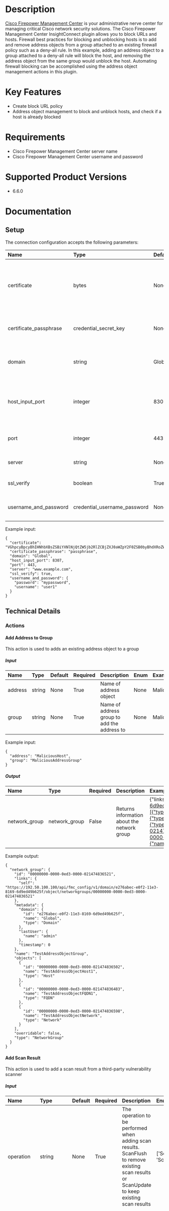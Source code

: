 # Description

[Cisco Firepower Management Center](https://www.cisco.com/c/en/us/products/security/firepower-management-center/index.html) is your administrative nerve center for managing critical Cisco network security solutions.
The Cisco Firepower Management Center InsightConnect plugin allows you to block URLs and hosts. Firewall best practices for blocking and unblocking hosts is to add and remove address objects from a group attached to an existing firewall policy such as a deny-all rule.
In this example, adding an address object to a group attached to a deny-all rule will block the host, and removing the address object from the same group would unblock the host. Automating firewall blocking can be accomplished using the address object management actions in this plugin.

# Key Features

* Create block URL policy
* Address object management to block and unblock hosts, and check if a host is already blocked

# Requirements

* Cisco Firepower Management Center server name
* Cisco Firepower Management Center username and password

# Supported Product Versions
  
* 6.6.0

# Documentation

## Setup
  
The connection configuration accepts the following parameters:  

|Name|Type|Default|Required|Description|Enum|Example|
| :--- | :--- | :--- | :--- | :--- | :--- | :--- |
|certificate|bytes|None|True|Base64-encoded certificate in PKCS12 format to authenticate with the host input API|None|VGhpcyBpcyBhIHNhbXBsZSBiYXNlNjQtZW5jb2RlZCBjZXJ0aWZpY2F0ZSB0byBhdXRoZW50aWNhdGUgd2l0aCB0aGUgaG9zdCBpbnB1dCBBUEku|
|certificate_passphrase|credential_secret_key|None|True|The passphrase to access the certificate|None|passphrase|
|domain|string|Global|False|Cisco FirePower Management Center Domain|None|Global|
|host_input_port|integer|8307|False|The port number for the provided host used in the Host Input API calls|None|8307|
|port|integer|443|False|The port number for provided host|None|443|
|server|string|None|False|Enter the address for the server|None|www.example.com|
|ssl_verify|boolean|True|False|Validate TLS / SSL certificate|None|True|
|username_and_password|credential_username_password|None|True|Cisco username and password|None|{"username":"user1", "password":"mypassword"}|
  
Example input:

```
{
  "certificate": "VGhpcyBpcyBhIHNhbXBsZSBiYXNlNjQtZW5jb2RlZCBjZXJ0aWZpY2F0ZSB0byBhdXRoZW50aWNhdGUgd2l0aCB0aGUgaG9zdCBpbnB1dCBBUEku",
  "certificate_passphrase": "passphrase",
  "domain": "Global",
  "host_input_port": 8307,
  "port": 443,
  "server": "www.example.com",
  "ssl_verify": true,
  "username_and_password": {
    "password": "mypassword",
    "username": "user1"
  }
}
```

## Technical Details

### Actions


#### Add Address to Group
  
This action is used to adds an existing address object to a group

##### Input

|Name|Type|Default|Required|Description|Enum|Example|
| :--- | :--- | :--- | :--- | :--- | :--- | :--- |
|address|string|None|True|Name of address object|None|MaliciousHost|
|group|string|None|True|Name of address group to add the address to|None|MaliciousAddressGroup|
  
Example input:

```
{
  "address": "MaliciousHost",
  "group": "MaliciousAddressGroup"
}
```

##### Output

|Name|Type|Required|Description|Example|
| :--- | :--- | :--- | :--- | :--- |
|network_group|network_group|False|Returns information about the network group|{"links":{"self":"https://192.50.100.100/api/fmc_config/v1/domain/e276abec-e0f2-11e3-8169-6d9ed49b625f/object/networkgroups/00000000-0000-0ed3-0000-021474836521"},"objects":[{"type":"Host","id":"00000000-0000-0ed3-0000-021474836502","name":"TestAddressObjectHost1"},{"type":"FQDN","id":"00000000-0000-0ed3-0000-021474836483","name":"TestAddressObjectFQDN1"},{"type":"Network","id":"00000000-0000-0ed3-0000-021474836598","name":"TestAddressObjectNetwork"}],"type":"NetworkGroup","overridable":false,"id":"00000000-0000-0ed3-0000-021474836521","name":"TestAddressObjectGroup","metadata":{"timestamp":0,"lastUser":{"name":"admin"},"domain":{"name":"Global","id":"e276abec-e0f2-11e3-8169-6d9ed49b625f","type":"Domain"}}}|
  
Example output:

```
{
  "network_group": {
    "id": "00000000-0000-0ed3-0000-021474836521",
    "links": {
      "self": "https://192.50.100.100/api/fmc_config/v1/domain/e276abec-e0f2-11e3-8169-6d9ed49b625f/object/networkgroups/00000000-0000-0ed3-0000-021474836521"
    },
    "metadata": {
      "domain": {
        "id": "e276abec-e0f2-11e3-8169-6d9ed49b625f",
        "name": "Global",
        "type": "Domain"
      },
      "lastUser": {
        "name": "admin"
      },
      "timestamp": 0
    },
    "name": "TestAddressObjectGroup",
    "objects": [
      {
        "id": "00000000-0000-0ed3-0000-021474836502",
        "name": "TestAddressObjectHost1",
        "type": "Host"
      },
      {
        "id": "00000000-0000-0ed3-0000-021474836483",
        "name": "TestAddressObjectFQDN1",
        "type": "FQDN"
      },
      {
        "id": "00000000-0000-0ed3-0000-021474836598",
        "name": "TestAddressObjectNetwork",
        "type": "Network"
      }
    ],
    "overridable": false,
    "type": "NetworkGroup"
  }
}
```

#### Add Scan Result
  
This action is used to add a scan result from a third-party vulnerability scanner

##### Input

|Name|Type|Default|Required|Description|Enum|Example|
| :--- | :--- | :--- | :--- | :--- | :--- | :--- |
|operation|string|None|True|The operation to be performed when adding scan results. ScanFlush to remove existing scan results or ScanUpdate to keep existing scan results|['ScanUpdate', 'ScanFlush']|ScanUpdate|
|scan_result|scan_result|None|False|The host scan result to be added|None|{"host": {"ip_address": "0.0.0.164", "operating_system": {"name": "Ubuntu", "vendor": "Canonical", "version": "16.04"}}, "scan_result_details": {"description": "Example description", "protocol_id": "6", "scanner_id": "ProductZImport", "source_id": "ProductZ", "vulnerability_id": "943387", "vulnerability_title": "Virus Wire 0"}}|
  
Example input:

```
{
  "operation": "ScanUpdate",
  "scan_result": {
    "host": {
      "ip_address": "0.0.0.164",
      "operating_system": {
        "name": "Ubuntu",
        "vendor": "Canonical",
        "version": "16.04"
      }
    },
    "scan_result_details": {
      "description": "Example description",
      "protocol_id": "6",
      "scanner_id": "ProductZImport",
      "source_id": "ProductZ",
      "vulnerability_id": "943387",
      "vulnerability_title": "Virus Wire 0"
    }
  }
}
```

##### Output

|Name|Type|Required|Description|Example|
| :--- | :--- | :--- | :--- | :--- |
|commands_processed|number|True|Number of commands processed|4|
|errors|number|True|Number of errors|0|
  
Example output:

```
{
  "commands_processed": 4,
  "errors": 0
}
```

#### Block URL Policy
  
This action is used to create a new block URL policy

##### Input

|Name|Type|Default|Required|Description|Enum|Example|
| :--- | :--- | :--- | :--- | :--- | :--- | :--- |
|access_policy|string|None|True|Name for the access policy to be created|None|Example Access Policy|
|rule_name|string|None|True|Name for the access rule to be created|None|Example Access Rule|
|url_objects|[]url_object|None|True|URL objects to block|None|[{'name': 'example_url', 'url': 'https://example.com'}]|
  
Example input:

```
{
  "access_policy": "Example Access Policy",
  "rule_name": "Example Access Rule",
  "url_objects": "[{'name': 'example_url', 'url': 'https://example.com'}]"
}
```

##### Output

|Name|Type|Required|Description|Example|
| :--- | :--- | :--- | :--- | :--- |
|success|boolean|True|Success|True|
  
Example output:

```
{
  "success": true
}
```

#### Bulk Add Scan Result
  
This action is used to add scan results from a third-party vulnerability scanner

##### Input

|Name|Type|Default|Required|Description|Enum|Example|
| :--- | :--- | :--- | :--- | :--- | :--- | :--- |
|operation|string|None|True|The operation to be performed when adding scan results. ScanFlush to remove existing scan results or ScanUpdate to keep existing scan results|['ScanUpdate', 'ScanFlush']|ScanUpdate|
|scan_results|[]scan_result|None|False|Host scan results to be added|None|[{"host": {"ip_address": "0.0.0.164", "operating_system": {"name": "Ubuntu", "vendor": "Canonical", "version": "16.04"}}, "scan_result_details": {"description": "Example description", "protocol_id": "6", "scanner_id": "ProductZImport", "source_id": "ProductZ", "vulnerability_id": "943387", "vulnerability_title": "Virus Wire 0"}}]|
  
Example input:

```
{
  "operation": "ScanUpdate",
  "scan_results": [
    {
      "host": {
        "ip_address": "0.0.0.164",
        "operating_system": {
          "name": "Ubuntu",
          "vendor": "Canonical",
          "version": "16.04"
        }
      },
      "scan_result_details": {
        "description": "Example description",
        "protocol_id": "6",
        "scanner_id": "ProductZImport",
        "source_id": "ProductZ",
        "vulnerability_id": "943387",
        "vulnerability_title": "Virus Wire 0"
      }
    }
  ]
}
```

##### Output

|Name|Type|Required|Description|Example|
| :--- | :--- | :--- | :--- | :--- |
|commands_processed|number|True|Number of commands processed|4|
|errors|number|True|Number of errors|0|
  
Example output:

```
{
  "commands_processed": 4,
  "errors": 0
}
```

#### Check if Address in Group
  
This action is used to checks if provided Address Object name or host exists in the Address Group

##### Input

|Name|Type|Default|Required|Description|Enum|Example|
| :--- | :--- | :--- | :--- | :--- | :--- | :--- |
|address|string|None|True|Address Object name, or IP, CIDR, or domain name when Enable Search is on|None|MaliciousHost|
|enable_search|boolean|False|False|When enabled, the Address input will accept an IP, CIDR, or domain name to search across the available Address Objects in the system. This is useful when you don't know the Address Object by its name|None|False|
|group|string|None|True|Name of address group to check|None|MaliciousAddressGroup|
  
Example input:

```
{
  "address": "MaliciousHost",
  "enable_search": false,
  "group": "MaliciousAddressGroup"
}
```

##### Output

|Name|Type|Required|Description|Example|
| :--- | :--- | :--- | :--- | :--- |
|address_objects|[]address_object|False|List of found address objects|{"description":" ","dnsResolution":"IPV4_AND_IPV6","id":"00000000-0000-0ed3-0000-021474836483","links":{"parent":"https://192.50.100.100/api/fmc_config/v1/domain/e276abec-e0f2-11e3-8169-6d9ed49b625f/object/networkaddresses","self":"https://192.50.100.100/api/fmc_config/v1/domain/e276abec-e0f2-11e3-8169-6d9ed49b625f/object/fqdns/00000000-0000-0ed3-0000-021474836483"},"metadata":{"domain":{"id":"e276abec-e0f2-11e3-8169-6d9ed49b625f","name":"Global","type":"Domain"},"lastUser":{"name":"admin"},"parentType":"NetworkAddress","timestamp":1600277332623},"name":"TestAddressObjectFQDN1","overridable":false,"type":"FQDN","value":"example.com"}|
|found|boolean|True|Was address found in group|True|
|literal_objects|[]literal_object|False|List of found literals|[{"type":"FQDN","value":"example.com"}]|
  
Example output:

```
{
  "address_objects": {
    "description": " ",
    "dnsResolution": "IPV4_AND_IPV6",
    "id": "00000000-0000-0ed3-0000-021474836483",
    "links": {
      "parent": "https://192.50.100.100/api/fmc_config/v1/domain/e276abec-e0f2-11e3-8169-6d9ed49b625f/object/networkaddresses",
      "self": "https://192.50.100.100/api/fmc_config/v1/domain/e276abec-e0f2-11e3-8169-6d9ed49b625f/object/fqdns/00000000-0000-0ed3-0000-021474836483"
    },
    "metadata": {
      "domain": {
        "id": "e276abec-e0f2-11e3-8169-6d9ed49b625f",
        "name": "Global",
        "type": "Domain"
      },
      "lastUser": {
        "name": "admin"
      },
      "parentType": "NetworkAddress",
      "timestamp": 1600277332623
    },
    "name": "TestAddressObjectFQDN1",
    "overridable": false,
    "type": "FQDN",
    "value": "example.com"
  },
  "found": true,
  "literal_objects": [
    {
      "type": "FQDN",
      "value": "example.com"
    }
  ]
}
```

#### Create Address Object
  
This action is used to creates a new address object

##### Input

|Name|Type|Default|Required|Description|Enum|Example|
| :--- | :--- | :--- | :--- | :--- | :--- | :--- |
|address|string|None|True|IP address, CIDR IP address, or domain name to assign to the Address Object|None|example.com|
|address_object|string|None|False|Name of the address object, defaults to the value address in the address field if no name is given|None|MaliciousHost|
|skip_private_address|boolean|None|True|If set to true, any addresses that are defined in the RFC1918 space will not be blocked. e.g. 10/8, 172.16/12, 192.168/16|None|True|
|whitelist|[]string|None|False|This list contains a set of hosts that should not be blocked. This can include IP addresses, CIDR IP addresses, and domains|None|["198.51.100.100", "192.0.2.0/24", "example.com"]|
  
Example input:

```
{
  "address": "example.com",
  "address_object": "MaliciousHost",
  "skip_private_address": true,
  "whitelist": [
    "198.51.100.100",
    "192.0.2.0/24",
    "example.com"
  ]
}
```

##### Output

|Name|Type|Required|Description|Example|
| :--- | :--- | :--- | :--- | :--- |
|address_object|address_object|False|Returns information about the newly created address object|{"dnsResolution":"IPV4_AND_IPV6","id":"00000000-0000-0ed3-0000-012884905524","links":{"parent":"https://192.50.100.100/api/fmc_config/v1/domain/e276abec-e0f2-11e3-8169-6d9ed49b625f/object/networkaddresses","self":"https://192.50.100.100/api/fmc_config/v1/domain/e276abec-e0f2-11e3-8169-6d9ed49b625f/object/fqdns/00000000-0000-0ed3-0000-012884905524"},"metadata":{"domain":{"id":"e276abec-e0f2-11e3-8169-6d9ed49b625f","name":"Global","type":"Domain"},"lastUser":{"name":"admin"},"parentType":"NetworkAddress","timestamp":0},"name":"Example Object Created from InsightConnect","overridable":false,"type":"FQDN","value":"example.com"}|
  
Example output:

```
{
  "address_object": {
    "dnsResolution": "IPV4_AND_IPV6",
    "id": "00000000-0000-0ed3-0000-012884905524",
    "links": {
      "parent": "https://192.50.100.100/api/fmc_config/v1/domain/e276abec-e0f2-11e3-8169-6d9ed49b625f/object/networkaddresses",
      "self": "https://192.50.100.100/api/fmc_config/v1/domain/e276abec-e0f2-11e3-8169-6d9ed49b625f/object/fqdns/00000000-0000-0ed3-0000-012884905524"
    },
    "metadata": {
      "domain": {
        "id": "e276abec-e0f2-11e3-8169-6d9ed49b625f",
        "name": "Global",
        "type": "Domain"
      },
      "lastUser": {
        "name": "admin"
      },
      "parentType": "NetworkAddress",
      "timestamp": 0
    },
    "name": "Example Object Created from InsightConnect",
    "overridable": false,
    "type": "FQDN",
    "value": "example.com"
  }
}
```

#### Delete Address Object
  
This action is used to deletes an address object

##### Input

|Name|Type|Default|Required|Description|Enum|Example|
| :--- | :--- | :--- | :--- | :--- | :--- | :--- |
|address_object|string|None|True|Name of the address object to delete|None|MaliciousHost|
  
Example input:

```
{
  "address_object": "MaliciousHost"
}
```

##### Output

|Name|Type|Required|Description|Example|
| :--- | :--- | :--- | :--- | :--- |
|address_object|address_object|False|Returns information about the deleted address object|{"dnsResolution":"IPV4_AND_IPV6","id":"00000000-0000-0ed3-0000-012884905524","links":{"parent":"https://192.50.100.100/api/fmc_config/v1/domain/e276abec-e0f2-11e3-8169-6d9ed49b625f/object/networkaddresses","self":"https://192.50.100.100/api/fmc_config/v1/domain/e276abec-e0f2-11e3-8169-6d9ed49b625f/object/fqdns/00000000-0000-0ed3-0000-012884905524"},"metadata":{"domain":{"id":"e276abec-e0f2-11e3-8169-6d9ed49b625f","name":"Global","type":"Domain"},"lastUser":{"name":"admin"},"parentType":"NetworkAddress","timestamp":0},"name":"Example Object Created from InsightConnect","overridable":false,"type":"FQDN","value":"example.com"}|
  
Example output:

```
{
  "address_object": {
    "dnsResolution": "IPV4_AND_IPV6",
    "id": "00000000-0000-0ed3-0000-012884905524",
    "links": {
      "parent": "https://192.50.100.100/api/fmc_config/v1/domain/e276abec-e0f2-11e3-8169-6d9ed49b625f/object/networkaddresses",
      "self": "https://192.50.100.100/api/fmc_config/v1/domain/e276abec-e0f2-11e3-8169-6d9ed49b625f/object/fqdns/00000000-0000-0ed3-0000-012884905524"
    },
    "metadata": {
      "domain": {
        "id": "e276abec-e0f2-11e3-8169-6d9ed49b625f",
        "name": "Global",
        "type": "Domain"
      },
      "lastUser": {
        "name": "admin"
      },
      "parentType": "NetworkAddress",
      "timestamp": 0
    },
    "name": "Example Object Created from InsightConnect",
    "overridable": false,
    "type": "FQDN",
    "value": "example.com"
  }
}
```

#### Remove Address from Group
  
This action is used to removes an address from a group

##### Input

|Name|Type|Default|Required|Description|Enum|Example|
| :--- | :--- | :--- | :--- | :--- | :--- | :--- |
|address|string|None|True|The address object name, hostname, an IP address or subnet address expressed in CIDR notation to remove from group|None|MaliciousHost|
|group|string|None|True|Name of the group to remove the address from|None|MaliciousAddressGroup|
  
Example input:

```
{
  "address": "MaliciousHost",
  "group": "MaliciousAddressGroup"
}
```

##### Output

|Name|Type|Required|Description|Example|
| :--- | :--- | :--- | :--- | :--- |
|network_group|network_group|False|Returns information about the network group|{"links":{"self":"https://192.50.100.100/api/fmc_config/v1/domain/e276abec-e0f2-11e3-8169-6d9ed49b625f/object/networkgroups/00000000-0000-0ed3-0000-021474836521"},"objects":[{"type":"Host","id":"00000000-0000-0ed3-0000-021474836502","name":"TestAddressObjectHost1"},{"type":"FQDN","id":"00000000-0000-0ed3-0000-021474836483","name":"TestAddressObjectFQDN1"},{"type":"Network","id":"00000000-0000-0ed3-0000-021474836598","name":"TestAddressObjectNetwork"}],"type":"NetworkGroup","overridable":false,"id":"00000000-0000-0ed3-0000-021474836521","name":"TestAddressObjectGroup","metadata":{"timestamp":0,"lastUser":{"name":"admin"},"domain":{"name":"Global","id":"e276abec-e0f2-11e3-8169-6d9ed49b625f","type":"Domain"}}}|
  
Example output:

```
{
  "network_group": {
    "id": "00000000-0000-0ed3-0000-021474836521",
    "links": {
      "self": "https://192.50.100.100/api/fmc_config/v1/domain/e276abec-e0f2-11e3-8169-6d9ed49b625f/object/networkgroups/00000000-0000-0ed3-0000-021474836521"
    },
    "metadata": {
      "domain": {
        "id": "e276abec-e0f2-11e3-8169-6d9ed49b625f",
        "name": "Global",
        "type": "Domain"
      },
      "lastUser": {
        "name": "admin"
      },
      "timestamp": 0
    },
    "name": "TestAddressObjectGroup",
    "objects": [
      {
        "id": "00000000-0000-0ed3-0000-021474836502",
        "name": "TestAddressObjectHost1",
        "type": "Host"
      },
      {
        "id": "00000000-0000-0ed3-0000-021474836483",
        "name": "TestAddressObjectFQDN1",
        "type": "FQDN"
      },
      {
        "id": "00000000-0000-0ed3-0000-021474836598",
        "name": "TestAddressObjectNetwork",
        "type": "Network"
      }
    ],
    "overridable": false,
    "type": "NetworkGroup"
  }
}
```
### Triggers
  
*This plugin does not contain any triggers.*
### Tasks
  
*This plugin does not contain any tasks.*

### Custom Types
  
**os**

|Name|Type|Default|Required|Description|Example|
| :--- | :--- | :--- | :--- | :--- | :--- |
|Name|string|None|False|Name|None|
|Vendor|string|None|False|Vendor|None|
|Version|string|None|False|Version|None|
  
**host**

|Name|Type|Default|Required|Description|Example|
| :--- | :--- | :--- | :--- | :--- | :--- |
|IP Address|string|None|True|IP address|None|
|Host Operating System|os|None|False|Host operating system|None|
  
**result_details**

|Name|Type|Default|Required|Description|Example|
| :--- | :--- | :--- | :--- | :--- | :--- |
|Bugtraq IDs|[]string|None|False|The identification numbers associated with the vulnerability in the Bugtraq database (http://www.securityfocus.com/bid)|None|
|CVE IDs|[]string|None|False|The identification number associated with the vulnerability in MITRE's Common Vulnerabilities and Exposures (CVE) database (http://www.cve.mitre.org/)|None|
|Description|string|None|False|Description|None|
|Port|string|None|False|Port|None|
|Protocol ID|string|None|False|Protocol ID|None|
|Scanner ID|string|None|True|Scanner ID for the scanner that obtained the scan results|None|
|Source ID|string|None|True|Application or source ID|None|
|Vulnerability ID|string|None|True|Vulnerability ID|None|
|Vulnerability Title|string|None|True|Title of the vulnerability|None|
  
**scan_result**

|Name|Type|Default|Required|Description|Example|
| :--- | :--- | :--- | :--- | :--- | :--- |
|Host|host|None|False|Add an untracked host to the network map|None|
|Scan Result Details|result_details|None|False|Scan result for the host|None|
  
**url_object**

|Name|Type|Default|Required|Description|Example|
| :--- | :--- | :--- | :--- | :--- | :--- |
|Name|string|None|True|Name of URL object|None|
|URL|string|None|True|URL to block (max 400 chars)|None|
  
**links**

|Name|Type|Default|Required|Description|Example|
| :--- | :--- | :--- | :--- | :--- | :--- |
|Parent|string|None|False|Full resource URL path to reference the parent (if any) for this resource|None|
|Self|string|None|False|Full resource URL path to reference this particular resource|None|
  
**metadata_user**

|Name|Type|Default|Required|Description|Example|
| :--- | :--- | :--- | :--- | :--- | :--- |
|ID|string|None|False|The unique UUID of the user|None|
|Links|links|None|False|This defines the self referencing links for the given resource|None|
|Name|string|None|False|Name of the user|None|
|Type|string|None|False|The user type|None|
  
**domain**

|Name|Type|Default|Required|Description|Example|
| :--- | :--- | :--- | :--- | :--- | :--- |
|ID|string|None|False|Unique UUID of this domain|None|
|Links|links|None|False|This defines the self referencing links for the given resource|None|
|Name|string|None|False|Name of the domain|None|
|Type|string|None|False|Domain type definition|None|
  
**read_only**

|Name|Type|Default|Required|Description|Example|
| :--- | :--- | :--- | :--- | :--- | :--- |
|Reason|string|None|False|Reason the resource is read only - SYSTEM (if it is system defined), RBAC (if user RBAC permissions make it read only) or DOMAIN (if resource is read only in current domain)|None|
|State|boolean|None|False|True if this resource is read only and false otherwise|None|
  
**metadata**

|Name|Type|Default|Required|Description|Example|
| :--- | :--- | :--- | :--- | :--- | :--- |
|Domain|domain|None|False|The details about the domain|None|
|IP Type|string|None|False|IP type|None|
|Last User|metadata_user|None|False|This object defines details about the user|None|
|Parent Type|string|None|False|Parent type|None|
|Read Only|read_only|None|False|Defines the read only conditions if the referenced resource is read only|None|
|Timestamp|integer|None|False|The last updated timestamp|None|
  
**reference**

|Name|Type|Default|Required|Description|Example|
| :--- | :--- | :--- | :--- | :--- | :--- |
|ID|string|None|False|Unique identifier representing resource|None|
|Links|links|None|False|This defines the self referencing links for the given resource|None|
|Name|string|None|False|User chosen resource name|None|
|Type|string|None|False|Response object associated with resource|None|
  
**override**

|Name|Type|Default|Required|Description|Example|
| :--- | :--- | :--- | :--- | :--- | :--- |
|Parent|reference|None|False|Contains parent reference information|None|
|Target|reference|None|False|Contains target reference information|None|
  
**literal_object**

|Name|Type|Default|Required|Description|Example|
| :--- | :--- | :--- | :--- | :--- | :--- |
|Type|string|None|False|The unique type of literal|None|
|Metadata|string|None|False|Actual value of the network|None|
  
**address_object**

|Name|Type|Default|Required|Description|Example|
| :--- | :--- | :--- | :--- | :--- | :--- |
|Description|string|None|False|User provided resource description|None|
|DNS Resolution|string|None|False|DNS resolution|None|
|ID|string|None|False|Unique identifier representing response object|None|
|Links|links|None|False|This defines the self referencing links for the given resource|None|
|Metadata|metadata|None|False|Defines read only details about the object - whether it is system defined, last user who modified the object etc|None|
|Name|string|None|False|User assigned resource name|None|
|Overridable|boolean|None|False|Boolean indicating whether object values can be overridden|None|
|Override Target ID|string|None|False|Unique identifier of domain or device when override assigned to child domain. Used as path parameter to GET override details for a specific object on a specific target (device or domain)|None|
|Overrides|override|None|False|Defines the override details for this object|None|
|Type|string|None|False|The unique type of this object|None|
|Value|string|None|False|Actual value of the network|None|
|Version|string|None|False|Version number of the response object|None|
  
**network_address**

|Name|Type|Default|Required|Description|Example|
| :--- | :--- | :--- | :--- | :--- | :--- |
|Description|string|None|False|User provided resource description|None|
|ID|string|None|False|Unique identifier of response object|None|
|Links|links|None|False|This defines the self referencing links for the given resource|None|
|Metadata|metadata|None|False|Defines read only details about the object - whether it is system defined, last user who modified the object etc|None|
|Name|string|None|False|User chosen resource name|None|
|Overridable|boolean|None|False|Boolean indicating whether object values can be overridden|None|
|Override Target ID|string|None|False|Unique identifier of domain or device when override assigned to child domain. Used as path parameter to GET override details for a specific object on a specific target|None|
|Type|string|None|False|Subtype of NetworkAddress (Host, Network, Range, NetworkGroup)|None|
|Value|string|None|False|None|None|
|Version|string|None|False|Version number of the response object|None|
  
**network_address_literal**

|Name|Type|Default|Required|Description|Example|
| :--- | :--- | :--- | :--- | :--- | :--- |
|Type|string|None|False|Type|None|
|Value|string|None|False|Value|None|
  
**network_group**

|Name|Type|Default|Required|Description|Example|
| :--- | :--- | :--- | :--- | :--- | :--- |
|Description|string|None|False|User provided resource description|None|
|ID|string|None|False|Unique identifier of response object|None|
|Links|links|None|False|This defines the self referencing links for the given resource|None|
|Literals|[]network_address_literal|None|False|List of network values in group|None|
|Metadata|metadata|None|False|Defines read only details about the object - whether it is system defined, last user who modified the object etc|None|
|Name|string|None|False|User chosen resource name|None|
|Objects|[]network_address|None|False|The list of member network objects|None|
|Overridable|boolean|None|False|Boolean indicating whether object values can be overridden|None|
|Type|string|None|False|Unique identifier of domain or device when override assigned to child domain. Used as path parameter to GET override details for a specific object on a specific target (device or domain)|None|
|Overrides|override|None|False|Defines the override details for this object|None|
|Type|string|None|False|Type associated with the resource|None|
|Version|string|None|False|Version number of the response object|None|


## Troubleshooting
  
* The certificate authentication is used solely in two actions, namely: `Add Scan Result` and `Bulk Add Scan Result`. Please remember, that the data entered into the certificate input field in the connection is required to be a base-64 encoded PKCS12 certificate file, exported from the Firepower Management Center server. The passphrase is a password created during the PKCS12 certificate file export.
* `SSL Verify` field is used by all other actions (i.e. excluding `Add Scan Result` and `Bulk Add Scan Result`), for SSL certificate verification. If the certificate is self-signed then SSL Verify should be set to `False` for those actions.

# Version History

* 2.1.0 - `Check if Address in Group`: Extended search for manually added literals | Added new output field `literal_objects`
* 2.0.1 - Fix issue in Add Address to Group action where Network Groups that had no objects would result in action failure
* 2.0.0 - Combine Cisco Firepower and Cisco Firepower Management Center plugins
* 1.2.0 - New actions - Check If Address in Group, Add Address to Group, Remove Address from Group
* 1.1.0 - New actions - Create Address Object, Delete Address Object
* 1.0.1 - New spec and help.md format for the Extension Library
* 1.0.0 - Initial plugin

# Links

* [Cisco Firepower Management Center](https://www.cisco.com/c/en/us/products/security/firepower-management-center/index.html)

## References

* [Cisco Firepower Management Center](https://www.cisco.com/c/en/us/products/security/firepower-management-center/index.html)

